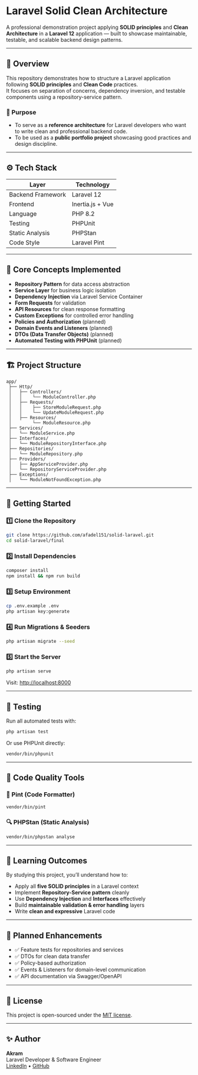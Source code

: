 # Laravel Solid Clean Architecture

A professional demonstration project applying **SOLID principles** and **Clean Architecture** in a **Laravel 12** application — built to showcase maintainable, testable, and scalable backend design patterns.

---

## 🧱 Overview

This repository demonstrates how to structure a Laravel application following **SOLID principles** and **Clean Code** practices.  
It focuses on separation of concerns, dependency inversion, and testable components using a repository-service pattern.

### 🎯 Purpose

- To serve as a **reference architecture** for Laravel developers who want to write clean and professional backend code.
- To be used as a **public portfolio project** showcasing good practices and design discipline.

---

## ⚙️ Tech Stack

| Layer | Technology |
|-------|-------------|
| Backend Framework | Laravel 12 |
| Frontend | Inertia.js + Vue |
| Language | PHP 8.2 |
| Testing | PHPUnit |
| Static Analysis | PHPStan |
| Code Style | Laravel Pint |

---

## 🧩 Core Concepts Implemented

- **Repository Pattern** for data access abstraction  
- **Service Layer** for business logic isolation  
- **Dependency Injection** via Laravel Service Container  
- **Form Requests** for validation  
- **API Resources** for clean response formatting  
- **Custom Exceptions** for controlled error handling  
- **Policies and Authorization** (planned)  
- **Domain Events and Listeners** (planned)  
- **DTOs (Data Transfer Objects)** (planned)  
- **Automated Testing with PHPUnit** (planned)  

---

## 🏗️ Project Structure

```
app/
 ├── Http/
 │   ├── Controllers/
 │   │    └── ModuleController.php
 │   ├── Requests/
 │   │    ├── StoreModuleRequest.php
 │   │    └── UpdateModuleRequest.php
 │   ├── Resources/
 │        └── ModuleResource.php
 ├── Services/
 │   └── ModuleService.php
 ├── Interfaces/
 │   └── ModuleRepositoryInterface.php
 ├── Repositories/
 │   └── ModuleRepository.php
 ├── Providers/
 │   ├── AppServiceProvider.php
 │   └── RepositoryServiceProvider.php
 ├── Exceptions/
 │   └── ModuleNotFoundException.php
```

---

## 🚀 Getting Started

### 1️⃣ Clone the Repository
```bash
git clone https://github.com/afadel151/solid-laravel.git
cd solid-laravel/final
```

### 2️⃣ Install Dependencies
```bash
composer install
npm install && npm run build
```

### 3️⃣ Setup Environment
```bash
cp .env.example .env
php artisan key:generate
```

### 4️⃣ Run Migrations & Seeders
```bash
php artisan migrate --seed
```

### 5️⃣ Start the Server
```bash
php artisan serve
```

Visit: [http://localhost:8000](http://localhost:8000)

---

## 🧪 Testing

Run all automated tests with:
```bash
php artisan test
```

Or use PHPUnit directly:
```bash
vendor/bin/phpunit
```

---

## 🧼 Code Quality Tools

### 🧾 Pint (Code Formatter)
```bash
vendor/bin/pint
```

### 🔍 PHPStan (Static Analysis)
```bash
vendor/bin/phpstan analyse
```

---

## 🧠 Learning Outcomes

By studying this project, you’ll understand how to:

- Apply all **five SOLID principles** in a Laravel context  
- Implement **Repository-Service pattern** cleanly  
- Use **Dependency Injection** and **Interfaces** effectively  
- Build **maintainable validation & error handling** layers  
- Write **clean and expressive** Laravel code

---

## 🧰 Planned Enhancements

- ✅ Feature tests for repositories and services  
- ✅ DTOs for clean data transfer  
- ✅ Policy-based authorization  
- ✅ Events & Listeners for domain-level communication  
- ✅ API documentation via Swagger/OpenAPI  

---

## 📘 License

This project is open-sourced under the [MIT license](LICENSE).

---

## ✨ Author

**Akram**  
Laravel Developer & Software Engineer  
[LinkedIn](https://www.linkedin.com/in/akram-fadel-246129358/) • [GitHub](https://github.com/afadel151)

